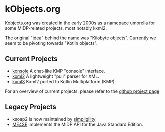 # kObjects.org

Kobjects.org was created in the early 2000s as a namepace umbrella for some MIDP-related projects, most notably kxml2. 

The original "idea" behind the name was "Kilobyte objects". Currently we seem to be pivoting towards "Kotlin objects".

## Current Projects

- [konsole](http://github.com/kobjects/konsole) A chat-like KMP "console" interface.
- [kxml2](https://github.com/kobjects/kxml2) A lightweight "pull" parser for XML.
- [kxml3](https://github.com/kobjects/kxml3) Kxml2 ported to Kotlin Multiplatform (KMP)

For an overview of current projects, please refer to the [github project page](https://github.com/kobjects)

## Legacy Projects

- ksoap2 is now maintained by [simpligility](http://simpligility.github.io/ksoap2-android/index.html)
- [ME4SE](http://me4se.org) implements the MIDP API for the Java Standard Edition.
